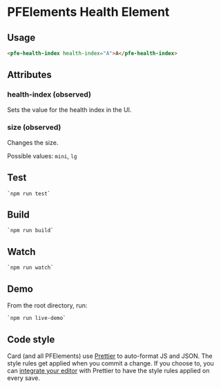 # PFElements Health Element

## Usage

```html
<pfe-health-index health-index="A">A</pfe-health-index>
```

## Attributes

### health-index (observed)

Sets the value for the health index in the UI.

### size (observed)

Changes the size.

Possible values: `mini`, `lg`

## Test

    `npm run test`

## Build

    `npm run build`

## Watch

    `npm run watch`

## Demo

From the root directory, run:

    `npm run live-demo`

## Code style

Card (and all PFElements) use [Prettier][prettier] to auto-format JS and JSON. The style rules get applied when you commit a change. If you choose to, you can [integrate your editor][prettier-ed] with Prettier to have the style rules applied on every save.

[prettier]: https://github.com/prettier/prettier/
[prettier-ed]: https://prettier.io/docs/en/editors.html
[web-component-tester]: https://github.com/Polymer/web-component-tester
